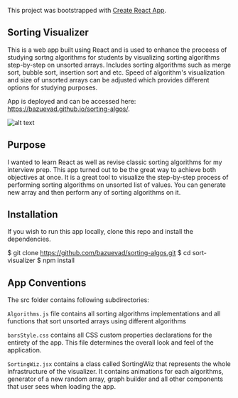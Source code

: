 This project was bootstrapped with [Create React App](https://github.com/facebook/create-react-app).

## Sorting Visualizer

This is a web app built using React and is used to enhance the proceess of studying sortng algorithms for students by visualizing sorting algorithms step-by-step on unsorted arrays. Includes sorting algorithms such as merge sort, bubble sort, insertion sort and etc. Speed of algorithm's visualization and size of unsorted arrays can be adjusted which provides different options for studying purposes. 

App is deployed and can be accessed here: https://bazuevad.github.io/sorting-algos/.

![alt text](https://user-images.githubusercontent.com/62586933/92315441-7dfae300-efb3-11ea-8af4-a494167ff8ea.png)

## Purpose 

I wanted to learn React as well as revise classic sorting algorithms for my interview prep. This app turned out to be the great way to achieve both objectives at once. It is a great tool to visualize the step-by-step process of performing sorting algorithms on unsorted list of values. You can generate new array and then perform any of sorting algorithms on it.

## Installation 

If you wish to run this app locally, clone this repo and install the dependencies.

$ git clone https://github.com/bazuevad/sorting-algos.git
$ cd sort-visualizer
$ npm install

## App Conventions

The src folder contains following subdirectories:

`Algorithms.js` file contains all sorting algorithms implementations and all functions that sort unsorted arrays using different algorithms

`barsStyle.css`  contains all CSS custom properties declarations for the entirety of the app. This file determines the overall look and feel of the application.

`SortingWiz.jsx` contains a class called SortingWiz that represents the whole infrastructure of the visualizer. It contains animations for each algorithms, generator of a new random array, graph builder and all other components that user sees when loading the app. 




